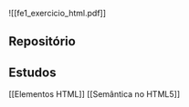 ![[fe1_exercicio_html.pdf]]

## Repositório


## Estudos
[[Elementos HTML]]
[[Semântica no HTML5]]

